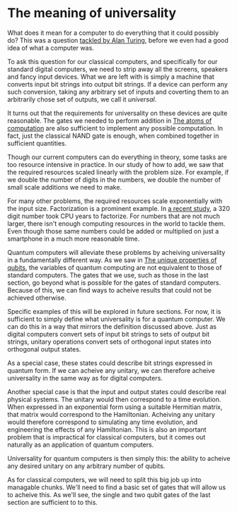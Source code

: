 # The meaning of universality

What does it mean for a computer to do everything that it could possibly do? This was a question [tackled by Alan Turing](https://en.wikipedia.org/wiki/Universal_Turing_machine), before we even had a good idea of what a computer was.

To ask this question for our classical computers, and specifically for our standard digital computers, we need to strip away all the screens, speakers and fancy input devices. What we are left with is simply a machine that converts input bit strings into output bit strings. If a device can perform any such conversion, taking any arbitrary set of inputs and coverting them to an arbitrarily chose set of outputs, we call it _universal_.

It turns out that the requirements for universality on these devices are quite reasonable. The gates we needed to perform addition in [The atoms of computation](https://learnqiskit.gitbook.io/composerguide/) are also sufficient to implement any possible computation. In fact, just the classical NAND gate is enough, when combined together in sufficient quantities.

Though our current computers can do everything in theory, some tasks are too resource intensive in practice. In our study of how to add, we saw that the required resources scaled linearly with the problem size. For example, if we double the number of digits in the numbers, we double the number of small scale additions we need to make.

For many other problems, the required resources scale exponentially with the input size. Factorization is a prominent example. In [a recent study](https://eprint.iacr.org/2012/444.pdf), a 320 digit number took CPU years to factorize. For numbers that are not much larger, there isn't enough computing resources in the world to tackle them. Even though those same numbers could be added or multiplied on just a smartphone in a much more reasonable time.

Quantum computers will alleviate these problems by acheiving universality in a fundamentally different way. As we saw in [The unique properties of qubits](https://learnqiskit.gitbook.io/composerguide/getting-started-with-the-composer/chapter-2-the-unique-properties-of-qubits), the variables of quantum computing are not equivalent to those of standard computers. The gates that we use, such as those in the last section, go beyond what is possible for the gates of standard computers. Because of this, we can find ways to acheive results that could not be achieved otherwise.

Specific examples of this will be explored in future sections. For now, it is sufficient to simply define what universality is for a quantum computer. We can do this in a way that mirrors the definition discussed above. Just as digital computers convert sets of input bit strings to sets of output bit strings, unitary operations convert sets of orthogonal input states into orthogonal output states.

As a special case, these states could describe bit strings expressed in quantum form. If we can acheive any unitary, we can therefore acheive universality in the same way as for digital computers.

Another special case is that the input and output states could describe real physical systems. The unitary would then correspond to a time evolution. When expressed in an exponential form using a suitable Hermitian matrix, that matrix would correspond to the Hamiltonian. Acheiving any unitary would therefore correspond to simulating any time evolution, and engineering the effects of any Hamiltonian. This is also an important problem that is impractical for classical computers, but it comes out naturally as an application of quantum computers.

Universality for quantum computers is then simply this: the ability to acheive any desired unitary on any arbitrary number of qubits.

As for classical computers, we will need to split this big job up into managable chunks. We'll need to find a basic set of gates that will allow us to acheive this. As we'll see, the single and two qubit gates of the last section are sufficient to to this.









